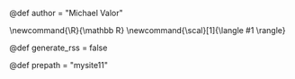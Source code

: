 <!-- @def author = "The Oracle" -->
@def author = "Michael Valor"

\newcommand{\R}{\mathbb R}
\newcommand{\scal}[1]{\langle #1 \rangle}

@def generate_rss = false


<!-- name of repository -->
@def prepath = "mysite11"